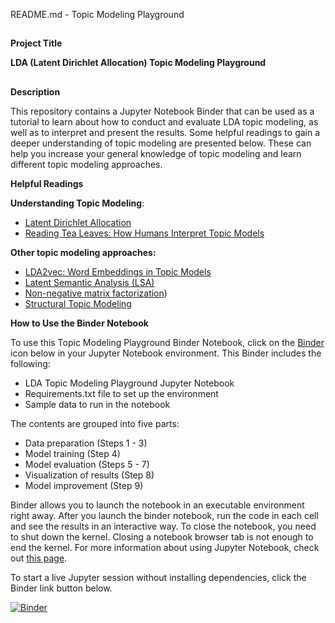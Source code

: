 README.md - Topic Modeling Playground


##
**Project Title**

**LDA (Latent Dirichlet Allocation) Topic Modeling Playground**  


##
**Description**


This repository contains a Jupyter Notebook Binder that can be used as a tutorial to learn about how to conduct and evaluate LDA topic modeling, as well as to interpret and present the results. Some helpful readings to gain a deeper understanding of topic modeling are presented below. These can help you increase your general knowledge of topic modeling and learn different topic modeling approaches.

**Helpful Readings**

**Understanding Topic Modeling**:



* [Latent Dirichlet Allocation](https://www.jmlr.org/papers/volume3/blei03a/blei03a.pdf)
* [Reading Tea Leaves: How Humans Interpret Topic Models](http://papers.nips.cc/paper/3700-reading-tea-leaves-how-humans-interpret-topic-models.pdf)

**Other topic modeling approaches:**



* [LDA2vec: Word Embeddings in Topic Models](https://towardsdatascience.com/lda2vec-word-embeddings-in-topic-models-4ee3fc4b2843)
* [Latent Semantic Analysis (LSA)](https://www.analyticsvidhya.com/blog/2018/10/stepwise-guide-topic-modeling-latent-semantic-analysis/)
* [Non-negative matrix factorization](https://radimrehurek.com/gensim/models/nmf.html))
* [Structural Topic Modeling](https://cbail.github.io/SICSS_Topic_Modeling.html#structural-topic-modeling)

**How to Use the Binder Notebook**

To use this Topic Modeling Playground Binder Notebook, click on the [Binder](https://jupyter.org/binder) icon below in your Jupyter Notebook environment. This Binder includes the following:



* LDA Topic Modeling Playground Jupyter Notebook
* Requirements.txt file to set up the environment
* Sample data to run in the notebook

The contents are grouped into five parts:



* Data preparation (Steps 1 - 3)
* Model training (Step 4)
* Model evaluation (Steps 5 - 7)
* Visualization of results (Step 8)
* Model improvement (Step 9)

Binder allows you to launch the notebook in an executable environment right away. After you launch the binder notebook, run the code in each cell and see the results in an interactive way. To close the notebook, you need to shut down the kernel. Closing a notebook browser tab is not enough to end the kernel. For more information about using Jupyter Notebook, check out [this page](https://jupyter-notebook-beginner-guide.readthedocs.io/en/latest/execute.html).

To start a live Jupyter session without installing dependencies, click the Binder link button below.

[![Binder](http://binder.gsbdarc.com/badge_logo.svg)](http://binder.gsbdarc.com/v2/gh/wolee101/topic_modeling_playground/main?labpath=topic_modeling_playground_notebook.ipynb)

